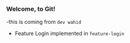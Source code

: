 ### Welcome, to Git!

-this is coming from `dev wahid`
- Feature Login implemented in `feature-login` 